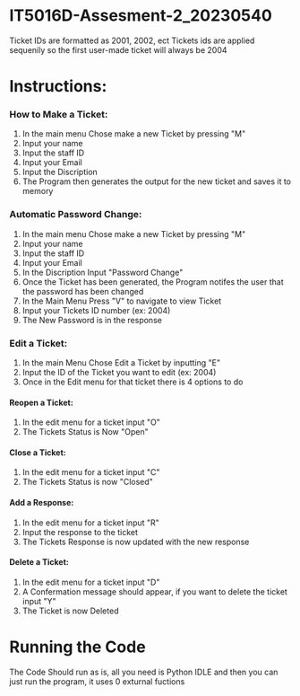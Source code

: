 # IT5016D-Assesment-2_20230540


Ticket IDs are formatted as 2001, 2002, ect
Tickets ids are applied sequenily so the first user-made ticket will always be 2004


# Instructions:

### How to Make a Ticket:

1. In the main menu Chose make a new Ticket by pressing "M"
2. Input your name
3. Input the staff ID
4. Input your Email
5. Input the Discription
6. The Program then generates the output for the new ticket and saves it to memory

### Automatic Password Change:

1. In the main menu Chose make a new Ticket by pressing "M"
2. Input your name
3. Input the staff ID
4. Input your Email
5. In the Discription Input "Password Change"
6. Once the Ticket has been generated, the Program notifes the user that the password has been changed
7. In the Main Menu Press "V" to navigate to view Ticket
8. Input your Tickets ID number (ex: 2004)
9. The New Password is in the response

### Edit a Ticket:
1. In the main Menu Chose Edit a Ticket by inputting "E"
2. Input the ID of the Ticket you want to edit (ex: 2004)
3. Once in the Edit menu for that ticket there is 4 options to do

#### Reopen a Ticket:
1. In the edit menu for a ticket input "O"
2. The Tickets Status is Now "Open"

#### Close a Ticket:
1. In the edit menu for a ticket input "C"
2. The Tickets Status is now "Closed"

#### Add a Response:
1. In the edit menu for a ticket input "R"
2. Input the response to the ticket
3. The Tickets Response is now updated with the new response

#### Delete a Ticket:
1. In the edit menu for a ticket input "D"
2. A Confermation message should appear, if you want to delete the ticket input "Y"
3. The Ticket is now Deleted

# Running the Code
The Code Should run as is, all you need is Python IDLE and then you can just run the program, it uses 0 exturnal fuctions


